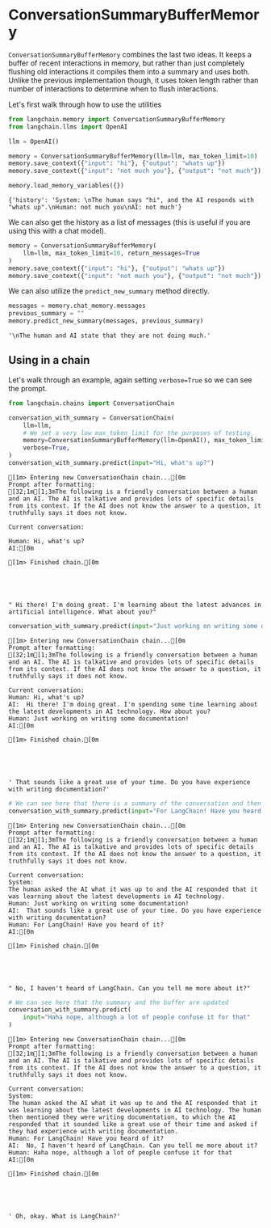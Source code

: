 # ConversationSummaryBufferMemory

`ConversationSummaryBufferMemory` combines the last two ideas. It keeps a buffer of recent interactions in memory, but rather than just completely flushing old interactions it compiles them into a summary and uses both. Unlike the previous implementation though, it uses token length rather than number of interactions to determine when to flush interactions.

Let's first walk through how to use the utilities


```python
from langchain.memory import ConversationSummaryBufferMemory
from langchain.llms import OpenAI

llm = OpenAI()
```


```python
memory = ConversationSummaryBufferMemory(llm=llm, max_token_limit=10)
memory.save_context({"input": "hi"}, {"output": "whats up"})
memory.save_context({"input": "not much you"}, {"output": "not much"})
```


```python
memory.load_memory_variables({})
```




    {'history': 'System: \nThe human says "hi", and the AI responds with "whats up".\nHuman: not much you\nAI: not much'}



We can also get the history as a list of messages (this is useful if you are using this with a chat model).


```python
memory = ConversationSummaryBufferMemory(
    llm=llm, max_token_limit=10, return_messages=True
)
memory.save_context({"input": "hi"}, {"output": "whats up"})
memory.save_context({"input": "not much you"}, {"output": "not much"})
```

We can also utilize the `predict_new_summary` method directly.


```python
messages = memory.chat_memory.messages
previous_summary = ""
memory.predict_new_summary(messages, previous_summary)
```




    '\nThe human and AI state that they are not doing much.'



## Using in a chain
Let's walk through an example, again setting `verbose=True` so we can see the prompt.


```python
from langchain.chains import ConversationChain

conversation_with_summary = ConversationChain(
    llm=llm,
    # We set a very low max_token_limit for the purposes of testing.
    memory=ConversationSummaryBufferMemory(llm=OpenAI(), max_token_limit=40),
    verbose=True,
)
conversation_with_summary.predict(input="Hi, what's up?")
```

    
    
    [1m> Entering new ConversationChain chain...[0m
    Prompt after formatting:
    [32;1m[1;3mThe following is a friendly conversation between a human and an AI. The AI is talkative and provides lots of specific details from its context. If the AI does not know the answer to a question, it truthfully says it does not know.
    
    Current conversation:
    
    Human: Hi, what's up?
    AI:[0m
    
    [1m> Finished chain.[0m
    




    " Hi there! I'm doing great. I'm learning about the latest advances in artificial intelligence. What about you?"




```python
conversation_with_summary.predict(input="Just working on writing some documentation!")
```

    
    
    [1m> Entering new ConversationChain chain...[0m
    Prompt after formatting:
    [32;1m[1;3mThe following is a friendly conversation between a human and an AI. The AI is talkative and provides lots of specific details from its context. If the AI does not know the answer to a question, it truthfully says it does not know.
    
    Current conversation:
    Human: Hi, what's up?
    AI:  Hi there! I'm doing great. I'm spending some time learning about the latest developments in AI technology. How about you?
    Human: Just working on writing some documentation!
    AI:[0m
    
    [1m> Finished chain.[0m
    




    ' That sounds like a great use of your time. Do you have experience with writing documentation?'




```python
# We can see here that there is a summary of the conversation and then some previous interactions
conversation_with_summary.predict(input="For LangChain! Have you heard of it?")
```

    
    
    [1m> Entering new ConversationChain chain...[0m
    Prompt after formatting:
    [32;1m[1;3mThe following is a friendly conversation between a human and an AI. The AI is talkative and provides lots of specific details from its context. If the AI does not know the answer to a question, it truthfully says it does not know.
    
    Current conversation:
    System: 
    The human asked the AI what it was up to and the AI responded that it was learning about the latest developments in AI technology.
    Human: Just working on writing some documentation!
    AI:  That sounds like a great use of your time. Do you have experience with writing documentation?
    Human: For LangChain! Have you heard of it?
    AI:[0m
    
    [1m> Finished chain.[0m
    




    " No, I haven't heard of LangChain. Can you tell me more about it?"




```python
# We can see here that the summary and the buffer are updated
conversation_with_summary.predict(
    input="Haha nope, although a lot of people confuse it for that"
)
```

    
    
    [1m> Entering new ConversationChain chain...[0m
    Prompt after formatting:
    [32;1m[1;3mThe following is a friendly conversation between a human and an AI. The AI is talkative and provides lots of specific details from its context. If the AI does not know the answer to a question, it truthfully says it does not know.
    
    Current conversation:
    System: 
    The human asked the AI what it was up to and the AI responded that it was learning about the latest developments in AI technology. The human then mentioned they were writing documentation, to which the AI responded that it sounded like a great use of their time and asked if they had experience with writing documentation.
    Human: For LangChain! Have you heard of it?
    AI:  No, I haven't heard of LangChain. Can you tell me more about it?
    Human: Haha nope, although a lot of people confuse it for that
    AI:[0m
    
    [1m> Finished chain.[0m
    




    ' Oh, okay. What is LangChain?'




```python

```

